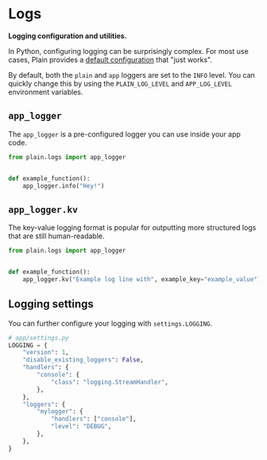 # Logs

**Logging configuration and utilities.**

In Python, configuring logging can be surprisingly complex. For most use cases, Plain provides a [default configuration](configure.py) that "just works".

By default, both the `plain` and `app` loggers are set to the `INFO` level. You can quickly change this by using the `PLAIN_LOG_LEVEL` and `APP_LOG_LEVEL` environment variables.

## `app_logger`

The `app_logger` is a pre-configured logger you can use inside your app code.

```python
from plain.logs import app_logger


def example_function():
    app_logger.info("Hey!")
```

## `app_logger.kv`

The key-value logging format is popular for outputting more structured logs that are still human-readable.

```python
from plain.logs import app_logger


def example_function():
    app_logger.kv("Example log line with", example_key="example_value")
```

## Logging settings

You can further configure your logging with `settings.LOGGING`.

```python
# app/settings.py
LOGGING = {
    "version": 1,
    "disable_existing_loggers": False,
    "handlers": {
        "console": {
            "class": "logging.StreamHandler",
        },
    },
    "loggers": {
        "mylogger": {
            "handlers": ["console"],
            "level": "DEBUG",
        },
    },
}
```
